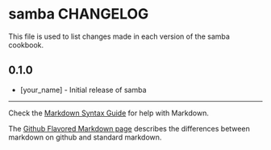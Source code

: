 samba CHANGELOG
===============

This file is used to list changes made in each version of the samba cookbook.

0.1.0
-----
- [your_name] - Initial release of samba

- - -
Check the [Markdown Syntax Guide](http://daringfireball.net/projects/markdown/syntax) for help with Markdown.

The [Github Flavored Markdown page](http://github.github.com/github-flavored-markdown/) describes the differences between markdown on github and standard markdown.

